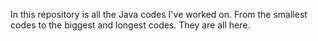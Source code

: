 In this repository is all the Java codes I've worked on. From the smallest codes to the biggest and longest codes. They are all here.
